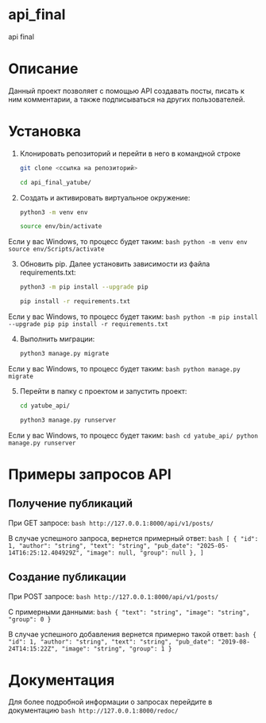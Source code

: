 # api_final
api final

# Описание
Данный проект позволяет с помощью API создавать посты, писать к ним комментарии, а также
подписываться на других пользователей.

# Установка
1. Клонировать репозиторий и перейти в него в командной строке
    ```bash
    git clone <ссылка на репозиторий>

    cd api_final_yatube/
    ```

2. Cоздать и активировать виртуальное окружение:
    ```bash
    python3 -m venv env

    source env/bin/activate
    ```

Если у вас Windows, то процесс будет таким:
    ```bash
    python -m venv env
    source env/Scripts/activate
    ```

3. Обновить pip. Далее установить зависимости из файла requirements.txt:
    ```bash
    python3 -m pip install --upgrade pip

    pip install -r requirements.txt
    ```

Если у вас Windows, то процесс будет таким:
    ```bash
    python -m pip install --upgrade pip
    pip install -r requirements.txt
    ```

4. Выполнить миграции:
    ```bash
    python3 manage.py migrate
    ```

Если у вас Windows, то процесс будет таким:
    ```bash
    python manage.py migrate
    ```

5. Перейти в папку с проектом и запустить проект:
    ```bash
    cd yatube_api/

    python3 manage.py runserver
    ```

Если у вас Windows, то процесс будет таким:
    ```bash
    cd yatube_api/
    python manage.py runserver
    ```

# Примеры запросов API
## Получение публикаций
При GET запросе:
    ```bash
    http://127.0.0.1:8000/api/v1/posts/
    ```

В случае успешного запроса, вернется примерный ответ:
    ```bash
    [
        {
            "id": 1,
            "author": "string",
            "text": "string",
            "pub_date": "2025-05-14T16:25:12.404929Z",
            "image": null,
            "group": null
        },
    ]
    ```
## Создание публикации
При POST запросе:
    ```bash
    http://127.0.0.1:8000/api/v1/posts/
    ```

С примерными данными:
    ```bash
    {
        "text": "string",
        "image": "string",
        "group": 0
    }
    ```

В случае успешного добавления вернется примерно такой ответ:
    ```bash
    {
        "id": 1,
        "author": "string",
        "text": "string",
        "pub_date": "2019-08-24T14:15:22Z",
        "image": "string",
        "group": 1
    }
    ```

# Документация
Для более подробной информации о запросах перейдите в документацию
    ```bash
    http://127.0.0.1:8000/redoc/
    ```
